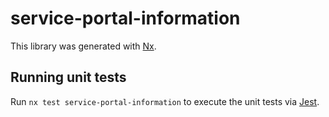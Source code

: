 # service-portal-information

This library was generated with [Nx](https://nx.dev).

## Running unit tests

Run `nx test service-portal-information` to execute the unit tests via [Jest](https://jestjs.io).
